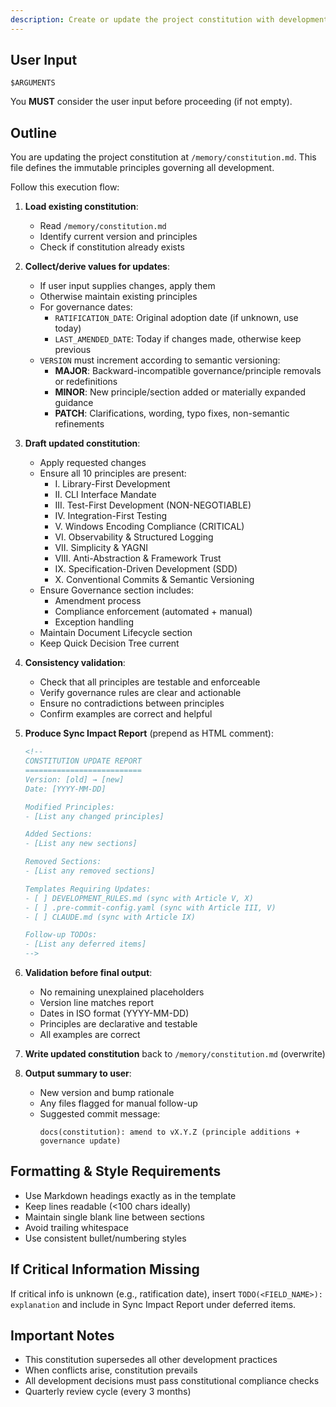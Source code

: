 ```yaml
---
description: Create or update the project constitution with development principles and governance rules
---
```


## User Input

```text
$ARGUMENTS
```

You **MUST** consider the user input before proceeding (if not empty).

## Outline

You are updating the project constitution at `/memory/constitution.md`. This file defines the immutable principles governing all development.

Follow this execution flow:

1. **Load existing constitution**:
   - Read `/memory/constitution.md`
   - Identify current version and principles
   - Check if constitution already exists

2. **Collect/derive values for updates**:
   - If user input supplies changes, apply them
   - Otherwise maintain existing principles
   - For governance dates:
     - `RATIFICATION_DATE`: Original adoption date (if unknown, use today)
     - `LAST_AMENDED_DATE`: Today if changes made, otherwise keep previous
   - `VERSION` must increment according to semantic versioning:
     - **MAJOR**: Backward-incompatible governance/principle removals or redefinitions
     - **MINOR**: New principle/section added or materially expanded guidance
     - **PATCH**: Clarifications, wording, typo fixes, non-semantic refinements

3. **Draft updated constitution**:
   - Apply requested changes
   - Ensure all 10 principles are present:
     - I. Library-First Development
     - II. CLI Interface Mandate
     - III. Test-First Development (NON-NEGOTIABLE)
     - IV. Integration-First Testing
     - V. Windows Encoding Compliance (CRITICAL)
     - VI. Observability & Structured Logging
     - VII. Simplicity & YAGNI
     - VIII. Anti-Abstraction & Framework Trust
     - IX. Specification-Driven Development (SDD)
     - X. Conventional Commits & Semantic Versioning
   - Ensure Governance section includes:
     - Amendment process
     - Compliance enforcement (automated + manual)
     - Exception handling
   - Maintain Document Lifecycle section
   - Keep Quick Decision Tree current

4. **Consistency validation**:
   - Check that all principles are testable and enforceable
   - Verify governance rules are clear and actionable
   - Ensure no contradictions between principles
   - Confirm examples are correct and helpful

5. **Produce Sync Impact Report** (prepend as HTML comment):
   ```html
   <!--
   CONSTITUTION UPDATE REPORT
   ==========================
   Version: [old] → [new]
   Date: [YYYY-MM-DD]

   Modified Principles:
   - [List any changed principles]

   Added Sections:
   - [List any new sections]

   Removed Sections:
   - [List any removed sections]

   Templates Requiring Updates:
   - [ ] DEVELOPMENT_RULES.md (sync with Article V, X)
   - [ ] .pre-commit-config.yaml (sync with Article III, V)
   - [ ] CLAUDE.md (sync with Article IX)

   Follow-up TODOs:
   - [List any deferred items]
   -->
   ```

6. **Validation before final output**:
   - No remaining unexplained placeholders
   - Version line matches report
   - Dates in ISO format (YYYY-MM-DD)
   - Principles are declarative and testable
   - All examples are correct

7. **Write updated constitution** back to `/memory/constitution.md` (overwrite)

8. **Output summary to user**:
   - New version and bump rationale
   - Any files flagged for manual follow-up
   - Suggested commit message:
     ```
     docs(constitution): amend to vX.Y.Z (principle additions + governance update)
     ```

## Formatting & Style Requirements

- Use Markdown headings exactly as in the template
- Keep lines readable (<100 chars ideally)
- Maintain single blank line between sections
- Avoid trailing whitespace
- Use consistent bullet/numbering styles

## If Critical Information Missing

If critical info is unknown (e.g., ratification date), insert `TODO(<FIELD_NAME>): explanation` and include in Sync Impact Report under deferred items.

## Important Notes

- This constitution supersedes all other development practices
- When conflicts arise, constitution prevails
- All development decisions must pass constitutional compliance checks
- Quarterly review cycle (every 3 months)
